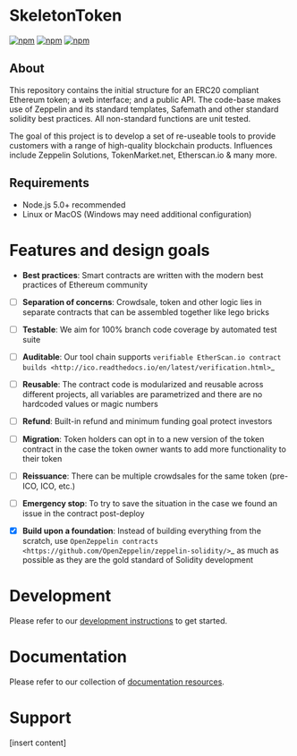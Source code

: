 # SkeletonToken
[![npm](https://img.shields.io/badge/npm-%3E%3Dv4.1.2-blue.svg)]()
[![npm](https://img.shields.io/badge/node-%3E%3D7.5.0-blue.svg)]()
[![npm](https://img.shields.io/badge/build-passing-brightgreen.svg)]()


## About
This repository contains the initial structure for an ERC20 compliant Ethereum token; a web interface; and a public API. The code-base makes use of Zeppelin and its standard templates, Safemath and other standard solidity best practices. All non-standard functions are unit tested. 

The goal of this project is to develop a set of re-useable tools to provide customers with a range of high-quality blockchain products. Influences include Zeppelin Solutions, TokenMarket.net, Etherscan.io & many more.

## Requirements
- Node.js 5.0+ recommended
- Linux or MacOS (Windows may need additional configuration)

# Features and design goals

- **Best practices**: Smart contracts are written with the modern best practices of Ethereum community

- [ ] **Separation of concerns**: Crowdsale, token and other logic lies in separate contracts that can be assembled together like lego bricks

- [ ] **Testable**: We aim for 100% branch code coverage by automated test suite

- [ ] **Auditable**: Our tool chain supports `verifiable EtherScan.io contract builds <http://ico.readthedocs.io/en/latest/verification.html>`_

- [ ] **Reusable**: The contract code is modularized and reusable across different projects, all variables are parametrized and there are no hardcoded values or magic numbers

- [ ] **Refund**: Built-in refund and minimum funding goal protect investors

- [ ] **Migration**: Token holders can opt in to a new version of the token contract in the case the token owner wants to add more functionality to their token

- [ ] **Reissuance**: There can be multiple crowdsales for the same token (pre-ICO, ICO, etc.)

- [ ] **Emergency stop**: To try to save the situation in the case we found an issue in the contract post-deploy

- [x] **Build upon a foundation**: Instead of building everything from the scratch, use `OpenZeppelin contracts <https://github.com/OpenZeppelin/zeppelin-solidity/>`_ as much as possible as they are the gold standard of Solidity development

# Development
Please refer to our [development instructions](docs/development_instructions.md) to get started.

# Documentation
Please refer to our collection of [documentation resources](docs/README.md).

# Support
[insert content]

